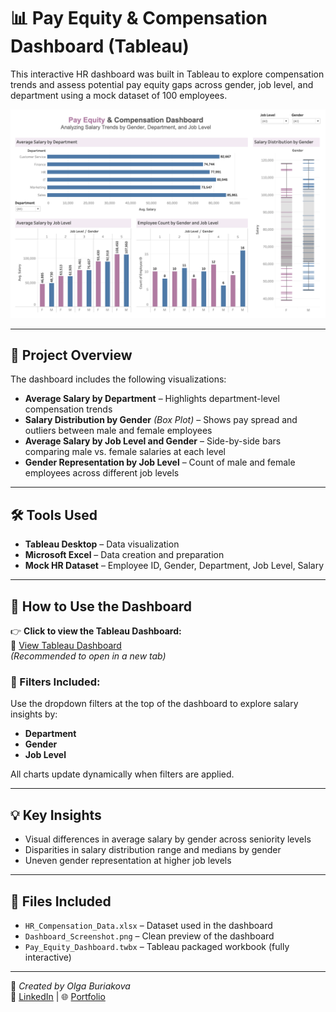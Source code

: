 # 📊 Pay Equity & Compensation Dashboard (Tableau)

This interactive HR dashboard was built in Tableau to explore compensation trends and assess potential pay equity gaps across gender, job level, and department using a mock dataset of 100 employees.

<img src="images/image 1.png" alt="Pay Equity Dashboard Preview" width="700"/>

---

## 🚀 Project Overview

The dashboard includes the following visualizations:

- **Average Salary by Department** – Highlights department-level compensation trends
- **Salary Distribution by Gender** *(Box Plot)* – Shows pay spread and outliers between male and female employees
- **Average Salary by Job Level and Gender** – Side-by-side bars comparing male vs. female salaries at each level
- **Gender Representation by Job Level** – Count of male and female employees across different job levels

---

## 🛠 Tools Used

- **Tableau Desktop** – Data visualization
- **Microsoft Excel** – Data creation and preparation
- **Mock HR Dataset** – Employee ID, Gender, Department, Job Level, Salary

---

## 🔎 How to Use the Dashboard

👉 **Click to view the Tableau Dashboard:**  
🔗 [View Tableau Dashboard](https://public.tableau.com/app/profile/oga.buriakova/viz/CO2Emissions_17400307514980/Dashboard1?publish=yes)  
*(Recommended to open in a new tab)*

### 🧭 Filters Included:
Use the dropdown filters at the top of the dashboard to explore salary insights by:
- **Department**
- **Gender**
- **Job Level**

All charts update dynamically when filters are applied.

---

## 💡 Key Insights

- Visual differences in average salary by gender across seniority levels
- Disparities in salary distribution range and medians by gender
- Uneven gender representation at higher job levels

---

## 📁 Files Included

- `HR_Compensation_Data.xlsx` – Dataset used in the dashboard  
- `Dashboard_Screenshot.png` – Clean preview of the dashboard  
- `Pay_Equity_Dashboard.twbx` – Tableau packaged workbook (fully interactive)

---

📌 *Created by Olga Buriakova*  
💼 [LinkedIn](www.linkedin.com/in/olga-buriakova-a13163128) | 🌐 [Portfolio](https://obu541.github.io/Portfolio/)
